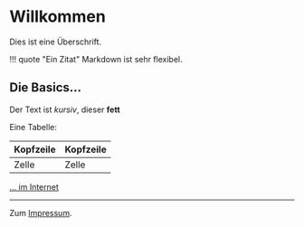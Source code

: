 # Willkommen

Dies ist eine Überschrift.

!!! quote "Ein Zitat"
    Markdown ist sehr flexibel.

## Die Basics...

Der Text ist *kursiv*, dieser **fett**

Eine Tabelle:

|Kopfzeile|Kopfzeile|
|---|---|
|Zelle|Zelle|

[... im Internet](https://www.markdownguide.org/basic-syntax/)

---

Zum [Impressum](legal/imprint.md).
​
